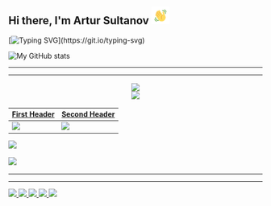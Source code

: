 ## Hi there, I'm Artur Sultanov <img src="https://github.com/Burmachine/Burmachine/blob/main/.github/assets/hey.gif?raw=true" height="35px" width="35px">

[![Typing SVG](https://readme-typing-svg.herokuapp.com?color=%2336BCF7&lines=Welcome+to+my+github+!!)](https://git.io/typing-svg)

![My GitHub stats](https://github-readme-stats.vercel.app/api?username=Burmachine&theme=tokyonight&show_icons=true)

___
___
<div align="center">

<a href="https://github.com/BurMachine/Burmachine">
<img align="center" src="https://github-readme-stats.vercel.app/api?username=Burmachine&show_icons=true&theme=tokyonight"
</a>
</div>
  
<div align="center">
<a href="https://github.com/BurMachine/Burmachine">
  <img align="ceneter" src="http://www.fillmurray.com/460/300](https://github-profile-summary-cards.vercel.app/api/cards/most-commit-language?username=BurMachine&theme=tokyonight)">
  </div>

</p>
  
  
  
| First Header  | Second Header |
| ------------- | ------------- |
| ![](https://github-profile-summary-cards.vercel.app/api/cards/most-commit-language?username=BurMachine&theme=tokyonight) | ![](https://github-profile-summary-cards.vercel.app/api/cards/repos-per-language?username=BurMachine&theme=tokyonight)  |

![](https://github-profile-summary-cards.vercel.app/api/cards/most-commit-language?username=BurMachine&theme=tokyonight)
  
![](https://github-profile-summary-cards.vercel.app/api/cards/repos-per-language?username=BurMachine&theme=tokyonight)
  
___
___

![](https://github-profile-summary-cards.vercel.app/api/cards/profile-details?username=BurMachine&theme=tokyonight)
![](https://github-profile-summary-cards.vercel.app/api/cards/most-commit-language?username=BurMachine&theme=tokyonight)
![](https://github-profile-summary-cards.vercel.app/api/cards/repos-per-language?username=BurMachine&theme=tokyonight)
![](https://github-profile-summary-cards.vercel.app/api/cards/stats?username=BurMachine&theme=solarized_dark)
![](https://github-profile-summary-cards.vercel.app/api/cards/productive-time?username=BurMachine&theme=solarized_dark)


